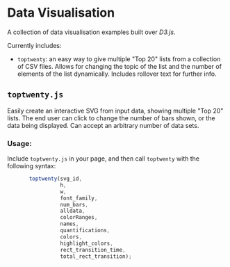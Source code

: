 # Data Visualisation

A collection of data visualisation examples built over *D3.js*.

Currently includes:
 - `toptwenty`: an easy way to give multiple "Top 20" lists from a collection of CSV files. Allows for changing the topic of the list and the number of elements of the list dynamically. Includes rollover text for further info.


 ## `toptwenty.js`

 Easily create an interactive SVG from input data, showing multiple "Top 20" lists. The end user can click to change the number of bars shown, or the data being displayed. Can accept an arbitrary number of data sets.

 ### Usage:

Include `toptwenty.js` in your page, and then call `toptwenty` with the following syntax:

 ```javascript
		toptwenty(svg_id,
				  h,
				  w,
				  font_family,
				  num_bars,
				  alldata,
				  colorRanges,
				  names,
				  quantifications,
				  colors,
				  highlight_colors,
				  rect_transition_time,
				  total_rect_transition);
 ```
